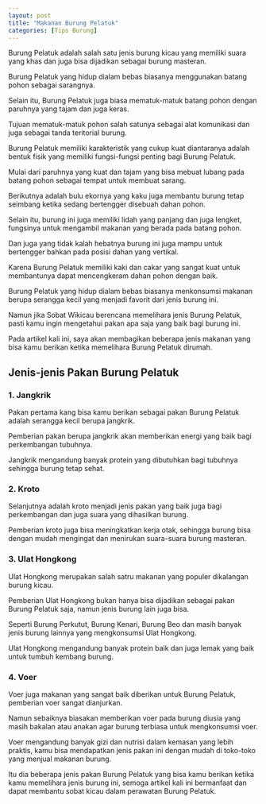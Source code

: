 ```yaml
---
layout: post
title: "Makanan Burung Pelatuk"
categories: [Tips Burung]
---
```


Burung Pelatuk adalah salah satu jenis burung kicau yang memiliki suara yang khas dan juga bisa dijadikan sebagai burung masteran.

Burung Pelatuk yang hidup dialam bebas biasanya menggunakan batang pohon sebagai sarangnya.

Selain itu, Burung Pelatuk juga biasa mematuk-matuk batang pohon dengan paruhnya yang tajam dan juga keras.

Tujuan mematuk-matuk pohon salah satunya sebagai alat komunikasi dan juga sebagai tanda teritorial burung.

Burung Pelatuk memiliki karakteristik yang cukup kuat diantaranya adalah bentuk fisik yang memiliki fungsi-fungsi penting bagi Burung Pelatuk.

Mulai dari paruhnya yang kuat dan tajam yang bisa mebuat lubang pada batang pohon sebagai tempat untuk membuat sarang.

Berikutnya adalah bulu ekornya yang kaku juga membantu burung tetap seimbang ketika sedang bertengger disebuah dahan pohon.

Selain itu, burung ini juga memiliki lidah yang panjang dan juga lengket, fungsinya untuk mengambil makanan yang berada pada batang pohon.

Dan juga yang tidak kalah hebatnya burung ini juga mampu untuk bertengger bahkan pada posisi dahan yang vertikal.

Karena Burung Pelatuk memiliki kaki dan cakar yang sangat kuat untuk membantunya dapat mencengkeram dahan pohon dengan baik.

Burung Pelatuk yang hidup dialam bebas biasanya menkonsumsi makanan berupa serangga kecil yang menjadi favorit dari jenis burung ini.

Namun jika Sobat Wikicau berencana memelihara jenis Burung Pelatuk, pasti kamu ingin mengetahui pakan apa saja yang baik bagi burung ini.

Pada artikel kali ini, saya akan membagikan beberapa jenis makanan yang bisa kamu berikan ketika memelihara Burung Pelatuk dirumah.

## Jenis-jenis Pakan Burung Pelatuk

### 1. Jangkrik

Pakan pertama kang bisa kamu berikan sebagai pakan Burung Pelatuk adalah serangga kecil berupa jangkrik.

Pemberian pakan berupa jangkrik akan memberikan energi yang baik bagi perkembangan tubuhnya.

Jangkrik mengandung banyak protein yang dibutuhkan bagi tubuhnya sehingga burung tetap sehat.

### 2. Kroto

Selanjutnya adalah kroto menjadi jenis pakan yang baik juga bagi perkembangan dan juga suara yang dihasilkan burung.

Pemberian kroto juga bisa meningkatkan kerja otak, sehingga burung bisa dengan mudah mengingat dan menirukan suara-suara burung masteran.

### 3. Ulat Hongkong

Ulat Hongkong merupakan salah satru makanan yang populer dikalangan burung kicau.

Pemberian Ulat Hongkong bukan hanya bisa dijadikan sebagai pakan Burung Pelatuk saja, namun jenis burung lain juga bisa.

Seperti Burung Perkutut, Burung Kenari, Burung Beo dan masih banyak jenis burung lainnya yang mengkonsumsi Ulat Hongkong.

Ulat Hongkong mengandung banyak protein baik dan juga lemak yang baik untuk tumbuh kembang burung.

### 4. Voer

Voer juga makanan yang sangat baik diberikan untuk Burung Pelatuk, pemberian voer sangat dianjurkan.

Namun sebaiknya biasakan memberikan voer pada burung diusia yang masih bakalan atau anakan agar burung terbiasa untuk mengkonsumsi voer.

Voer mengandung banyak gizi dan nutrisi dalam kemasan yang lebih praktis, kamu bisa mendapatkan jenis pakan ini dengan mudah di toko-toko yang menjual makanan burung.

Itu dia beberapa jenis pakan Burung Pelatuk yang bisa kamu berikan ketika kamu memelihara jenis burung ini, semoga artikel kali ini bermanfaat dan dapat membantu sobat kicau dalam perawatan Burung Pelatuk.